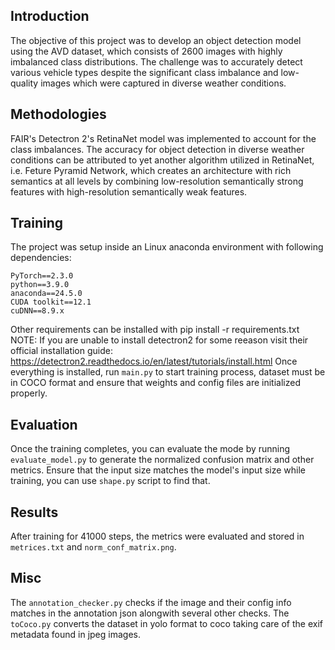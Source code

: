 ## Introduction
The objective of this project was to develop an object detection model using the AVD dataset, which consists of 2600 images with highly imbalanced class distributions. The challenge was to accurately detect various vehicle types despite the significant class imbalance and low-quality images which were captured in diverse weather conditions.
## Methodologies
FAIR's Detectron 2's RetinaNet model was implemented to account for the class imbalances. The accuracy for object detection in diverse weather conditions can be attributed to yet another algorithm utilized in RetinaNet, i.e. Feture Pyramid Network, which creates an architecture with rich semantics at all levels by combining low-resolution semantically strong features with high-resolution semantically weak features.
## Training
The project was setup inside an Linux anaconda environment with following dependencies:
```
PyTorch==2.3.0
python==3.9.0
anaconda==24.5.0
CUDA toolkit==12.1
cuDNN==8.9.x
```
Other requirements can be installed with pip install -r requirements.txt
NOTE: If you are unable to install detectron2 for some reeason visit their official installation guide: https://detectron2.readthedocs.io/en/latest/tutorials/install.html 
Once everything is installed, run ``` main.py ``` to start training process, dataset must be in COCO format and ensure that weights and config files are initialized properly.
## Evaluation
Once the training completes, you can evaluate the mode by running ```evaluate_model.py``` to generate the normalized confusion matrix and other metrics. Ensure that the input size matches the model's input size while training, you can use ``` shape.py ``` script to find that.
## Results
After training for 41000 steps, the metrics were evaluated and stored in ``` metrices.txt ``` and ``` norm_conf_matrix.png ```.
## Misc
The ``` annotation_checker.py ``` checks if the image and their config info matches in the annotation json alongwith several other checks.
The ``` toCoco.py ``` converts the dataset in yolo format to coco taking care of the exif metadata found in jpeg images.
